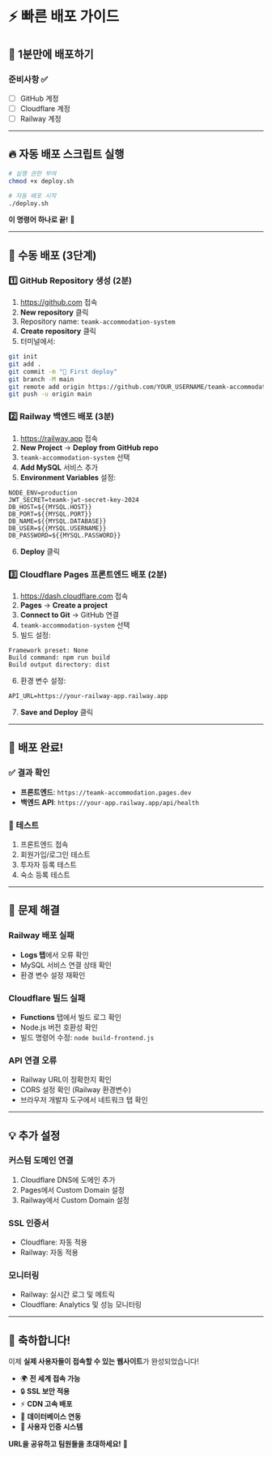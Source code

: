 # ⚡ 빠른 배포 가이드

## 🚀 1분만에 배포하기

### 준비사항 ✅
- [ ] GitHub 계정
- [ ] Cloudflare 계정  
- [ ] Railway 계정

---

## 🔥 자동 배포 스크립트 실행

```bash
# 실행 권한 부여
chmod +x deploy.sh

# 자동 배포 시작
./deploy.sh
```

**이 명령어 하나로 끝!** 🎉

---

## 📱 수동 배포 (3단계)

### 1️⃣ GitHub Repository 생성 (2분)

1. https://github.com 접속
2. **New repository** 클릭
3. Repository name: `teamk-accommodation-system`
4. **Create repository** 클릭
5. 터미널에서:
```bash
git init
git add .
git commit -m "🎉 First deploy"
git branch -M main
git remote add origin https://github.com/YOUR_USERNAME/teamk-accommodation-system.git
git push -u origin main
```

### 2️⃣ Railway 백엔드 배포 (3분)

1. https://railway.app 접속
2. **New Project** → **Deploy from GitHub repo**
3. `teamk-accommodation-system` 선택
4. **Add MySQL** 서비스 추가
5. **Environment Variables** 설정:
```
NODE_ENV=production
JWT_SECRET=teamk-jwt-secret-key-2024
DB_HOST=${{MYSQL.HOST}}
DB_PORT=${{MYSQL.PORT}}
DB_NAME=${{MYSQL.DATABASE}}
DB_USER=${{MYSQL.USERNAME}}
DB_PASSWORD=${{MYSQL.PASSWORD}}
```
6. **Deploy** 클릭

### 3️⃣ Cloudflare Pages 프론트엔드 배포 (2분)

1. https://dash.cloudflare.com 접속
2. **Pages** → **Create a project** 
3. **Connect to Git** → GitHub 연결
4. `teamk-accommodation-system` 선택
5. 빌드 설정:
```
Framework preset: None
Build command: npm run build
Build output directory: dist
```
6. 환경 변수 설정:
```
API_URL=https://your-railway-app.railway.app
```
7. **Save and Deploy** 클릭

---

## 🎯 배포 완료!

### ✅ 결과 확인
- **프론트엔드**: `https://teamk-accommodation.pages.dev`
- **백엔드 API**: `https://your-app.railway.app/api/health`

### 🔧 테스트
1. 프론트엔드 접속
2. 회원가입/로그인 테스트
3. 투자자 등록 테스트
4. 숙소 등록 테스트

---

## 🚨 문제 해결

### Railway 배포 실패
- **Logs 탭**에서 오류 확인
- MySQL 서비스 연결 상태 확인
- 환경 변수 설정 재확인

### Cloudflare 빌드 실패  
- **Functions** 탭에서 빌드 로그 확인
- Node.js 버전 호환성 확인
- 빌드 명령어 수정: `node build-frontend.js`

### API 연결 오류
- Railway URL이 정확한지 확인
- CORS 설정 확인 (Railway 환경변수)
- 브라우저 개발자 도구에서 네트워크 탭 확인

---

## 💡 추가 설정

### 커스텀 도메인 연결
1. Cloudflare DNS에 도메인 추가
2. Pages에서 Custom Domain 설정
3. Railway에서 Custom Domain 설정

### SSL 인증서
- Cloudflare: 자동 적용
- Railway: 자동 적용

### 모니터링
- Railway: 실시간 로그 및 메트릭
- Cloudflare: Analytics 및 성능 모니터링

---

## 🎊 축하합니다!

이제 **실제 사용자들이 접속할 수 있는 웹사이트**가 완성되었습니다!

- 🌍 **전 세계 접속 가능**
- 🔒 **SSL 보안 적용**  
- ⚡ **CDN 고속 배포**
- 💾 **데이터베이스 연동**
- 🔐 **사용자 인증 시스템**

**URL을 공유하고 팀원들을 초대하세요!** 🚀